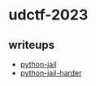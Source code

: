 # udctf-2023

## writeups

- [python-jail](./python-jail)
- [python-jail-harder](./python-jail-harder)
